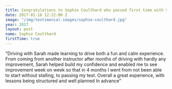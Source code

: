 ```yaml
---
title: Congratulations to Sophie Coulthard who passed first time with Sarah.
date: 2017-01-18 12:22:00 Z
image: "/img/testimonial-images/sophie-coulthard.jpg"
year: 2017
layout: post
name: Sophie Coulthard
firstTime: true
---
```


"Driving with Sarah made learning to drive both a fun and calm experience. From coming from another instructor after months of driving with hardly any improvement, Sarah helped build my confidence and enabled me to see improvement week on week so that in 4 months I went from not been able to start without stalling, to passing my test.
Overall a great experience, with lessons being structured and well planned In advance"
